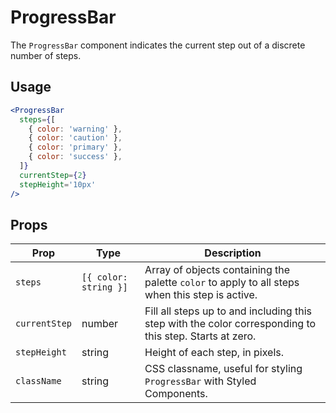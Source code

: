# ProgressBar

The `ProgressBar` component indicates the current step out of a discrete number of steps.

## Usage

```.jsx
<ProgressBar
  steps={[
    { color: 'warning' },
    { color: 'caution' },
    { color: 'primary' },
    { color: 'success' },
  ]}
  currentStep={2}
  stepHeight='10px'
/>
```

## Props

| Prop          | Type                  | Description                                                                                             |
| ------------- | --------------------- | ------------------------------------------------------------------------------------------------------- |
| `steps`       | `[{ color: string }]` | Array of objects containing the palette `color` to apply to all steps when this step is active.         |
| `currentStep` | number                | Fill all steps up to and including this step with the color corresponding to this step. Starts at zero. |
| `stepHeight`  | string                | Height of each step, in pixels.                                                                         |
| `className`   | string                | CSS classname, useful for styling `ProgressBar` with Styled Components.                                 |
